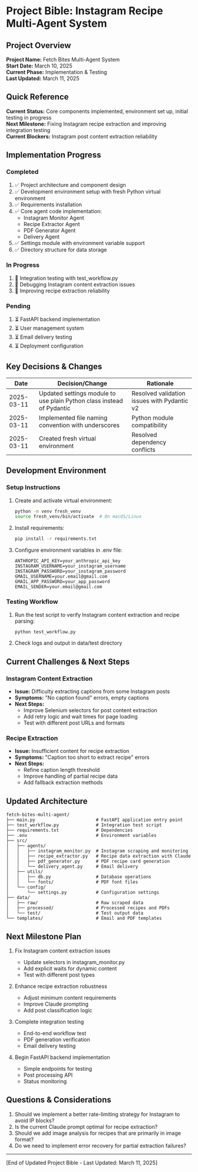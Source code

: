 # Project Bible: Instagram Recipe Multi-Agent System

## Project Overview
**Project Name:** Fetch Bites Multi-Agent System  
**Start Date:** March 10, 2025  
**Current Phase:** Implementation & Testing  
**Last Updated:** March 11, 2025

## Quick Reference
**Current Status:** Core components implemented, environment set up, initial testing in progress  
**Next Milestone:** Fixing Instagram recipe extraction and improving integration testing  
**Current Blockers:** Instagram post content extraction reliability

## Implementation Progress

### Completed
1. ✅ Project architecture and component design
2. ✅ Development environment setup with fresh Python virtual environment
3. ✅ Requirements installation
4. ✅ Core agent code implementation:
   - Instagram Monitor Agent
   - Recipe Extractor Agent
   - PDF Generator Agent
   - Delivery Agent
5. ✅ Settings module with environment variable support
6. ✅ Directory structure for data storage

### In Progress
1. 🔄 Integration testing with test_workflow.py
2. 🔄 Debugging Instagram content extraction issues
3. 🔄 Improving recipe extraction reliability

### Pending
1. ⏳ FastAPI backend implementation
2. ⏳ User management system
3. ⏳ Email delivery testing
4. ⏳ Deployment configuration

## Key Decisions & Changes

| Date | Decision/Change | Rationale |
|------|----------|-----------|
| 2025-03-11 | Updated settings module to use plain Python class instead of Pydantic | Resolved validation issues with Pydantic v2 |
| 2025-03-11 | Implemented file naming convention with underscores | Python module compatibility |
| 2025-03-11 | Created fresh virtual environment | Resolved dependency conflicts |

## Development Environment

### Setup Instructions
1. Create and activate virtual environment:
   ```bash
   python -m venv fresh_venv
   source fresh_venv/bin/activate  # On macOS/Linux
   ```

2. Install requirements:
   ```bash
   pip install -r requirements.txt
   ```

3. Configure environment variables in .env file:
   ```
   ANTHROPIC_API_KEY=your_anthropic_api_key
   INSTAGRAM_USERNAME=your_instagram_username
   INSTAGRAM_PASSWORD=your_instagram_password
   GMAIL_USERNAME=your.email@gmail.com
   GMAIL_APP_PASSWORD=your_app_password
   EMAIL_SENDER=your.email@gmail.com
   ```

### Testing Workflow
1. Run the test script to verify Instagram content extraction and recipe parsing:
   ```bash
   python test_workflow.py
   ```

2. Check logs and output in data/test directory

## Current Challenges & Next Steps

### Instagram Content Extraction
- **Issue:** Difficulty extracting captions from some Instagram posts
- **Symptoms:** "No caption found" errors, empty captions
- **Next Steps:**
  - Improve Selenium selectors for post content extraction
  - Add retry logic and wait times for page loading
  - Test with different post URLs and formats

### Recipe Extraction
- **Issue:** Insufficient content for recipe extraction
- **Symptoms:** "Caption too short to extract recipe" errors
- **Next Steps:**
  - Refine caption length threshold
  - Improve handling of partial recipe data
  - Add fallback extraction methods

## Updated Architecture

```
fetch-bites-multi-agent/
├── main.py                       # FastAPI application entry point
├── test_workflow.py              # Integration test script
├── requirements.txt              # Dependencies
├── .env                          # Environment variables
├── src/
│   ├── agents/
│   │   ├── instagram_monitor.py  # Instagram scraping and monitoring
│   │   ├── recipe_extractor.py   # Recipe data extraction with Claude
│   │   ├── pdf_generator.py      # PDF recipe card generation
│   │   └── delivery_agent.py     # Email delivery
│   ├── utils/
│   │   ├── db.py                 # Database operations
│   │   └── fonts/                # PDF font files
│   └── config/
│       └── settings.py           # Configuration settings
├── data/
│   ├── raw/                      # Raw scraped data
│   ├── processed/                # Processed recipes and PDFs
│   └── test/                     # Test output data
└── templates/                    # Email and PDF templates
```

## Next Milestone Plan
1. Fix Instagram content extraction issues
   - Update selectors in instagram_monitor.py
   - Add explicit waits for dynamic content
   - Test with different post types

2. Enhance recipe extraction robustness
   - Adjust minimum content requirements
   - Improve Claude prompting
   - Add post classification logic

3. Complete integration testing
   - End-to-end workflow test
   - PDF generation verification
   - Email delivery testing

4. Begin FastAPI backend implementation
   - Simple endpoints for testing
   - Post processing API
   - Status monitoring

## Questions & Considerations

1. Should we implement a better rate-limiting strategy for Instagram to avoid IP blocks?
2. Is the current Claude prompt optimal for recipe extraction?
3. Should we add image analysis for recipes that are primarily in image format?
4. Do we need to implement error recovery for partial extraction failures?

---
[End of Updated Project Bible - Last Updated: March 11, 2025]
